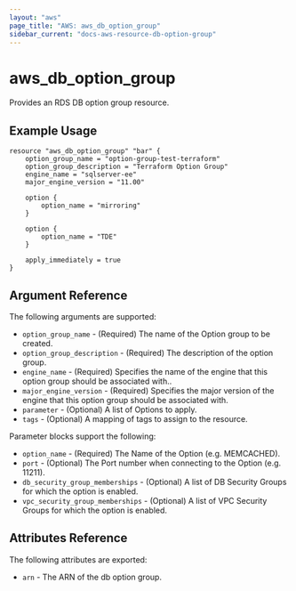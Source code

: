 ```yaml
---
layout: "aws"
page_title: "AWS: aws_db_option_group"
sidebar_current: "docs-aws-resource-db-option-group"
---
```


# aws\_db\_option\_group

Provides an RDS DB option group resource.

## Example Usage

```
resource "aws_db_option_group" "bar" {
	option_group_name = "option-group-test-terraform"
	option_group_description = "Terraform Option Group"
	engine_name = "sqlserver-ee"
	major_engine_version = "11.00"

	option {
		option_name = "mirroring"
	}

	option {
		option_name = "TDE"
	}
	
	apply_immediately = true
}
```

## Argument Reference

The following arguments are supported:

* `option_group_name` - (Required) The name of the Option group to be created.
* `option_group_description` - (Required) The description of the option group.
* `engine_name` - (Required) Specifies the name of the engine that this option group should be associated with..
* `major_engine_version` - (Required) Specifies the major version of the engine that this option group should be associated with.
* `parameter` - (Optional) A list of Options to apply.
* `tags` - (Optional) A mapping of tags to assign to the resource.

Parameter blocks support the following:

* `option_name` - (Required) The Name of the Option (e.g. MEMCACHED).
* `port` - (Optional) The Port number when connecting to the Option (e.g. 11211).
* `db_security_group_memberships` - (Optional) A list of DB Security Groups for which the option is enabled.
* `vpc_security_group_memberships` - (Optional) A list of VPC Security Groups for which the option is enabled.

## Attributes Reference

The following attributes are exported:

* `arn` - The ARN of the db option group.
